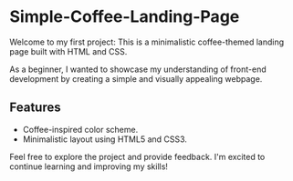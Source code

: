 # Simple-Coffee-Landing-Page
Welcome to my first project: This is a minimalistic coffee-themed landing page built with HTML and CSS.

As a beginner, I wanted to showcase my understanding of front-end development by creating a simple and visually appealing webpage. 

## Features
- Coffee-inspired color scheme.
- Minimalistic layout using HTML5 and CSS3.

Feel free to explore the project and provide feedback. I'm excited to continue learning and improving my skills!
